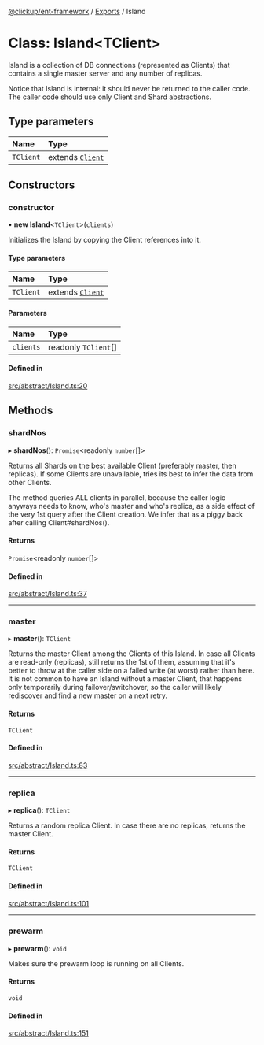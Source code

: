 [@clickup/ent-framework](../README.md) / [Exports](../modules.md) / Island

# Class: Island<TClient\>

Island is a collection of DB connections (represented as Clients) that
contains a single master server and any number of replicas.

Notice that Island is internal: it should never be returned to the caller
code. The caller code should use only Client and Shard abstractions.

## Type parameters

| Name | Type |
| :------ | :------ |
| `TClient` | extends [`Client`](Client.md) |

## Constructors

### constructor

• **new Island**<`TClient`\>(`clients`)

Initializes the Island by copying the Client references into it.

#### Type parameters

| Name | Type |
| :------ | :------ |
| `TClient` | extends [`Client`](Client.md) |

#### Parameters

| Name | Type |
| :------ | :------ |
| `clients` | readonly `TClient`[] |

#### Defined in

[src/abstract/Island.ts:20](https://github.com/clickup/ent-framework/blob/master/src/abstract/Island.ts#L20)

## Methods

### shardNos

▸ **shardNos**(): `Promise`<readonly `number`[]\>

Returns all Shards on the best available Client (preferably master, then
replicas). If some Clients are unavailable, tries its best to infer the
data from other Clients.

The method queries ALL clients in parallel, because the caller logic
anyways needs to know, who's master and who's replica, as a side effect of
the very 1st query after the Client creation. We infer that as a piggy back
after calling Client#shardNos().

#### Returns

`Promise`<readonly `number`[]\>

#### Defined in

[src/abstract/Island.ts:37](https://github.com/clickup/ent-framework/blob/master/src/abstract/Island.ts#L37)

___

### master

▸ **master**(): `TClient`

Returns the master Client among the Clients of this Island. In case all
Clients are read-only (replicas), still returns the 1st of them, assuming
that it's better to throw at the caller side on a failed write (at worst)
rather than here. It is not common to have an Island without a master
Client, that happens only temporarily during failover/switchover, so the
caller will likely rediscover and find a new master on a next retry.

#### Returns

`TClient`

#### Defined in

[src/abstract/Island.ts:83](https://github.com/clickup/ent-framework/blob/master/src/abstract/Island.ts#L83)

___

### replica

▸ **replica**(): `TClient`

Returns a random replica Client. In case there are no replicas, returns the
master Client.

#### Returns

`TClient`

#### Defined in

[src/abstract/Island.ts:101](https://github.com/clickup/ent-framework/blob/master/src/abstract/Island.ts#L101)

___

### prewarm

▸ **prewarm**(): `void`

Makes sure the prewarm loop is running on all Clients.

#### Returns

`void`

#### Defined in

[src/abstract/Island.ts:151](https://github.com/clickup/ent-framework/blob/master/src/abstract/Island.ts#L151)
